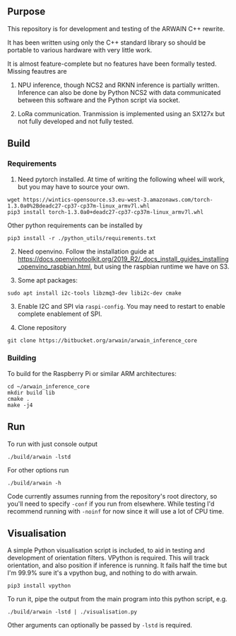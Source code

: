 ## Purpose

This repository is for development and testing of the ARWAIN C++ rewrite.

It has been written using only the C++ standard library so should be portable to various hardware with very little work.

It is almost feature-complete but no features have been formally tested. Missing feautres are

1. NPU inference, though NCS2 and RKNN inference is partially written. Inference can also be done by Python NCS2 with data communicated between this software and the Python script via socket.

2. LoRa communication. Tranmission is implemented using an SX127x but not fully developed and not fully tested.

## Build

### Requirements
1. Need pytorch installed. At time of writing the following wheel will work, but you may have to source your own.
```
wget https://wintics-opensource.s3.eu-west-3.amazonaws.com/torch-1.3.0a0%2Bdeadc27-cp37-cp37m-linux_armv7l.whl
pip3 install torch-1.3.0a0+deadc27-cp37-cp37m-linux_armv7l.whl
```
Other python requirements can be installed by
```
pip3 install -r ./python_utils/requirements.txt
```

2. Need openvino. Follow the installation guide at https://docs.openvinotoolkit.org/2019_R2/_docs_install_guides_installing_openvino_raspbian.html, but using the raspbian runtime we have on S3.

2. Some apt packages:
```
sudo apt install i2c-tools libzmq3-dev libi2c-dev cmake
```

3. Enable I2C and SPI via `raspi-config`. You may need to restart to enable complete enablement of SPI.

4. Clone repository
```
git clone https://bitbucket.org/arwain/arwain_inference_core
```


### Building
To build for the Raspberry Pi or similar ARM architectures:
```
cd ~/arwain_inference_core
mkdir build lib
cmake .
make -j4
```

## Run
To run with just console output
```
./build/arwain -lstd
```
For other options run
```
./build/arwain -h
```
Code currently assumes running from the repository's root directory, so you'll need to specify `-conf` if you run from elsewhere. While testing I'd recommend running with `-noinf` for now since it will use a lot of CPU time.

## Visualisation
A simple Python visualisation script is included, to aid in testing and development of orientation filters. VPython is required. This will track orientation, and also position if inference is running. It fails half the time but I'm 99.9% sure it's a vpython bug, and nothing to do with arwain.
```
pip3 install vpython
```
To run it, pipe the output from the main program into this python script, e.g.
```
./build/arwain -lstd | ./visualisation.py
```
Other arguments can optionally be passed by `-lstd` is required.
